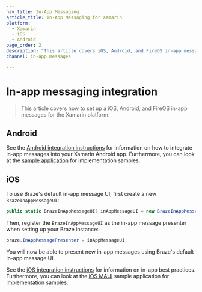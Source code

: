 ```yaml
---
nav_title: In-App Messaging
article_title: In-App Messaging for Xamarin
platform: 
  - Xamarin
  - iOS
  - Android
page_order: 2
description: "This article covers iOS, Android, and FireOS in-app messaging for the Xamarin platform."
channel: in-app messages

---
```


# In-app messaging integration

> This article covers how to set up a iOS, Android, and FireOS in-app messages for the Xamarin platform.

## Android

See the [Android integration instructions][11] for information on how to integrate in-app messages into your Xamarin Android app.  Furthermore, you can look at the [sample application][12] for implementation samples.

## iOS

To use Braze's default in-app message UI, first create a new `BrazeInAppMessageUI`:
```csharp
public static BrazeInAppMessageUI? inAppMessageUI = new BrazeInAppMessageUI();
```

Then, register the `BrazeInAppMessageUI` as the in-app message presenter when setting up your Braze instance:
```csharp
braze.InAppMessagePresenter = inAppMessageUI;
```

You will now be able to present new in-app messages using Braze's default in-app message UI.

See the [iOS integration instructions][1] for information on in-app best practices. Furthermore, you can look at the [iOS MAUI][2] sample application for implementation samples.

[1]: {{site.baseurl}}/developer_guide/platform_integration_guides/swift/in-app_messaging/overview/
[2]: https://github.com/braze-inc/braze-xamarin-sdk/tree/master/appboy-component/samples/ios-net-maui/BrazeiOSMauiSampleApp/BrazeiOSMauiSampleApp
[11]: {{site.baseurl}}/developer_guide/platform_integration_guides/android/in-app_messaging/overview/
[12]: https://github.com/braze-inc/braze-xamarin-sdk/tree/master/appboy-component/samples/android-net-maui/BrazeAndroidMauiSampleApp
